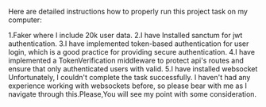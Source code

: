 
Here are detailed instructions how to properly run this project task on my computer:


1.Faker where I include 20k user data.
2.I have Installed sanctum for jwt authentication.
3.I have implemented token-based authentication for user login, which is a good practice for providing secure authentication.
4.I have implemented a TokenVerification middleware to protect api's routes and ensure that only authenticated users with valid.
5.I have installed websocket Unfortunately, I couldn't complete the task successfully. I haven't had any experience working with websockets before, so please bear with me as I navigate through this.Please,You will see my point with some consideration.
